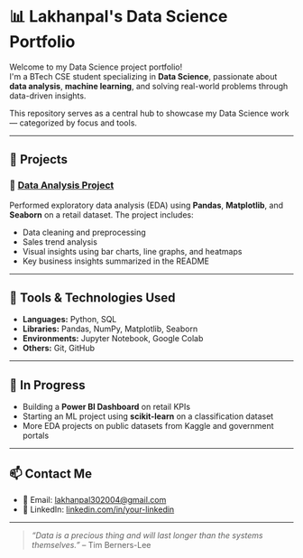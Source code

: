 # 📊 Lakhanpal's Data Science Portfolio

Welcome to my Data Science project portfolio!  
I'm a BTech CSE student specializing in **Data Science**, passionate about **data analysis**, **machine learning**, and solving real-world problems through data-driven insights.

This repository serves as a central hub to showcase my Data Science work — categorized by focus and tools.

---

## 🧪 Projects

### 📌 [Data Analysis Project](https://github.com/lakhanpal-learns/data-analysis-project)  
Performed exploratory data analysis (EDA) using **Pandas**, **Matplotlib**, and **Seaborn** on a retail dataset. The project includes:
- Data cleaning and preprocessing
- Sales trend analysis
- Visual insights using bar charts, line graphs, and heatmaps
- Key business insights summarized in the README

---

## 🧰 Tools & Technologies Used

- **Languages:** Python, SQL  
- **Libraries:** Pandas, NumPy, Matplotlib, Seaborn  
- **Environments:** Jupyter Notebook, Google Colab  
- **Others:** Git, GitHub

---

## 🚀 In Progress
- Building a **Power BI Dashboard** on retail KPIs  
- Starting an ML project using **scikit-learn** on a classification dataset  
- More EDA projects on public datasets from Kaggle and government portals

---

## 📫 Contact Me

- 📧 Email: lakhanpal302004@gmail.com  
- 🔗 LinkedIn: [linkedin.com/in/your-linkedin](https://www.linkedin.com/in/your-linkedin)

---

> *“Data is a precious thing and will last longer than the systems themselves.”* – Tim Berners-Lee

